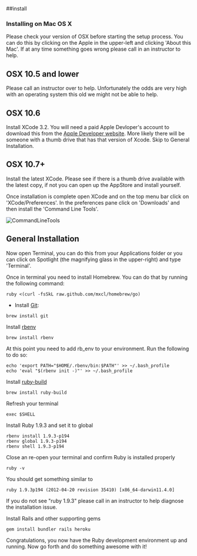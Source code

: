 ##install
### Installing on Mac OS X

Please check your version of OSX before starting the setup process. You
can do this by clicking on the Apple in the upper-left and clicking
'About this Mac'. If at any time something goes wrong please call in an
instructor to help.

## OSX 10.5 and lower

Please call an instructor over to help. Unfortunately the odds are
very high with an operating system this old we might not be able to
help.

## OSX 10.6

Install XCode 3.2. You will need a paid Apple Devloper's account to
download this from the [Apple Developer website](https://developer.apple.com/). More likely there
will be someone with a thumb drive that has that version of Xcode. Skip
to General Installation.

## OSX 10.7+

Install the latest XCode. Please see if there is a thumb drive
available with the latest copy, if not you can open up the AppStore
and install yourself.

Once installation is complete open XCode and on the top menu bar
click on 'XCode/Preferences'. In the preferences pane click on
'Downloads' and then install the 'Command Line Tools'.

![CommandLineTools](/images/osx-commandline.png)

## General Installation

Now open Terminal, you can do this from your Applications folder or
you can click on Spotlight (the magnifying glass in the upper-right)
and type 'Terminal'.

Once in terminal you need to install Homebrew. You can do that by
running the following command:

```text
ruby <(curl -fsSkL raw.github.com/mxcl/homebrew/go)
```

* Install [Git](http://git-scm.org):

```text
brew install git
```

Install [rbenv](https://github.com/sstephenson/rbenv)

```text
brew install rbenv
```

At this point you need to add rb_env to your environment. Run the
following to do so:

```text
echo 'export PATH="$HOME/.rbenv/bin:$PATH"' >> ~/.bash_profile
echo 'eval "$(rbenv init -)"' >> ~/.bash_profile
```

Install [ruby-build](https://github.com/sstephenson/ruby-build)

```text
brew install ruby-build
```

Refresh your terminal

```text
exec $SHELL
```

Install Ruby 1.9.3 and set it to global

```text
rbenv install 1.9.3-p194
rbenv global 1.9.3-p194
rbenv shell 1.9.3-p194
```

Close an re-open your terminal and confirm Ruby is installed properly

```text
ruby -v
```

You should get something similar to 

```text
ruby 1.9.3p194 (2012-04-20 revision 35410) [x86_64-darwin11.4.0]
```

If you do not see "ruby 1.9.3" please call in an instructor to help
diagnose the installation issue.

Install Rails and other supporting gems

```text
gem install bundler rails heroku
```

Congratulations, you now have the Ruby development environment up and
running. Now go forth and do something awesome with it!

